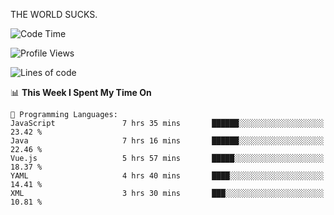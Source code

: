 THE WORLD SUCKS.

<!--START_SECTION:waka-->
![Code Time](http://img.shields.io/badge/Code%20Time-660%20hrs%2041%20mins-blue)

![Profile Views](http://img.shields.io/badge/Profile%20Views-0-blue)

![Lines of code](https://img.shields.io/badge/From%20Hello%20World%20I%27ve%20Written-2.2%20million%20lines%20of%20code-blue)

📊 **This Week I Spent My Time On** 

```text
💬 Programming Languages: 
JavaScript               7 hrs 35 mins       ██████░░░░░░░░░░░░░░░░░░░   23.42 % 
Java                     7 hrs 16 mins       ██████░░░░░░░░░░░░░░░░░░░   22.46 % 
Vue.js                   5 hrs 57 mins       █████░░░░░░░░░░░░░░░░░░░░   18.37 % 
YAML                     4 hrs 40 mins       ████░░░░░░░░░░░░░░░░░░░░░   14.41 % 
XML                      3 hrs 30 mins       ███░░░░░░░░░░░░░░░░░░░░░░   10.81 % 
```


<!--END_SECTION:waka-->

